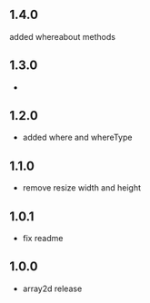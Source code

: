 
## 1.4.0
  added whereabout methods
## 1.3.0
  -

## 1.2.0
* added where and whereType 

## 1.1.0
* remove resize width and height

## 1.0.1
* fix readme

## 1.0.0
* array2d release

